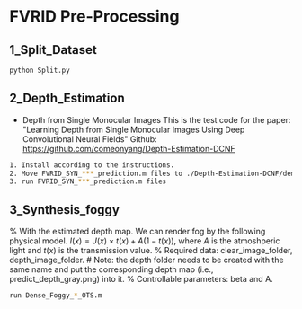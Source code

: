 # FVRID Pre-Processing
## 1_Split_Dataset
```bash
python Split.py
```

## 2_Depth_Estimation
* Depth from Single Monocular Images
This is the test code for the paper: "Learning Depth from Single Monocular Images Using Deep Convolutional Neural Fields"
Github: https://github.com/comeonyang/Depth-Estimation-DCNF
```bash
1. Install according to the instructions.
2. Move FVRID_SYN_***_prediction.m files to ./Depth-Estimation-DCNF/demo/
3. run FVRID_SYN_***_prediction.m files
```

## 3_Synthesis_foggy
% With the estimated depth map. We can render fog by the following physical model. $I(x) = J (x)\times t(x) + A(1-t(x))$, where $A$ is the atmoshperic light and $t(x)$ is the transmission value.
% Required data: clear_image_folder, depth_image_folder.  # Note: the depth folder needs to be created with the same name and put the corresponding depth map (i.e., predict_depth_gray.png) into it.
% Controllable parameters: beta and A.
```bash
run Dense_Foggy_*_OTS.m
```
